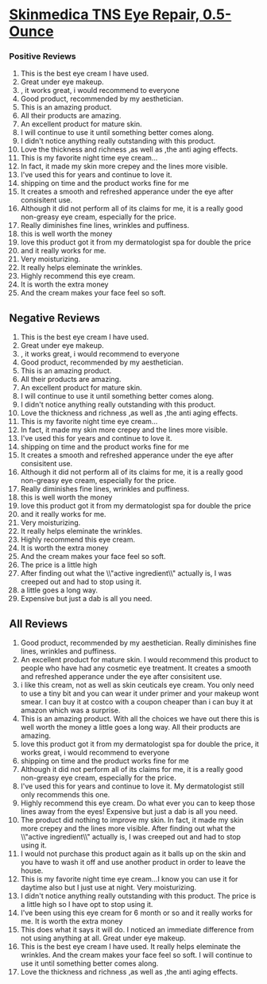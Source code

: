 # [Skinmedica TNS Eye Repair, 0.5-Ounce](https://products.checkmycream.com/products/Skinmedica-TNS-Eye-Repair-0.5-Ounce.html)

### Positive Reviews

<ol>
      <li>This is the best eye cream I have used.  </li>
      <li>Great under eye makeup.</li>
      <li>, it works great, i would recommend to everyone</li>
      <li>Good product, recommended by my aesthetician.  </li>
      <li>This is an amazing product.</li>
      <li>All their products are amazing.</li>
      <li>An excellent product for mature skin.</li>
      <li>I will continue to use it until something better comes along.</li>
      <li>I didn&#x27;t notice anything really outstanding with this product.</li>
      <li>Love the thickness and richness ,as well as ,the anti aging effects.</li>
      <li>This is my favorite night time eye cream...</li>
      <li>In fact, it made my skin more crepey and the lines more visible.</li>
      <li>I&#x27;ve used this for years and continue to love it.</li>
      <li>shipping on time and the product works fine for me</li>
      <li>It creates a smooth and refreshed apperance under the eye after consisitent use.</li>
      <li>Although it did not perform all of its claims for me, it is a really good non-greasy eye cream, especially for the price.</li>
      <li>Really diminishes fine lines, wrinkles and puffiness.</li>
      <li>this is well worth the money</li>
      <li>love this product got it from my dermatologist spa for double the price</li>
      <li>and it really works for me.</li>
      <li>Very moisturizing.</li>
      <li>It really helps eleminate the wrinkles.  </li>
      <li>Highly recommend this eye cream.</li>
      <li>It is worth the extra money</li>
      <li>And the cream makes your face feel so soft.  </li>
</ol>


<h2>Negative Reviews</h2>
<ol>
<li> This is the best eye cream I have used.  </li>
<li> Great under eye makeup.</li>
<li> , it works great, i would recommend to everyone</li>
<li> Good product, recommended by my aesthetician.  </li>
<li> This is an amazing product.</li>
<li> All their products are amazing.</li>
<li> An excellent product for mature skin.</li>
<li> I will continue to use it until something better comes along.</li>
<li> I didn&#x27;t notice anything really outstanding with this product.</li>
<li> Love the thickness and richness ,as well as ,the anti aging effects.</li>
<li> This is my favorite night time eye cream...</li>
<li> In fact, it made my skin more crepey and the lines more visible.</li>
<li> I&#x27;ve used this for years and continue to love it.</li>
<li> shipping on time and the product works fine for me</li>
<li> It creates a smooth and refreshed apperance under the eye after consisitent use.</li>
<li> Although it did not perform all of its claims for me, it is a really good non-greasy eye cream, especially for the price.</li>
<li> Really diminishes fine lines, wrinkles and puffiness.</li>
<li> this is well worth the money</li>
<li> love this product got it from my dermatologist spa for double the price</li>
<li> and it really works for me.</li>
<li> Very moisturizing.</li>
<li> It really helps eleminate the wrinkles.  </li>
<li> Highly recommend this eye cream.</li>
<li> It is worth the extra money</li>
<li> And the cream makes your face feel so soft.  </li>
<li> The price is a little high</li>
<li> After finding out what the \\&quot;active ingredient\\&quot; actually is, I was creeped out and had to stop using it.</li>
<li> a little goes a long way.</li>
<li> Expensive but just a dab is all you need.</li>
</ol>

<h2>All Reviews</h2>

<ol>
    <li> Good product, recommended by my aesthetician.  Really diminishes fine lines, wrinkles and puffiness.</li>
    <li> An excellent product for mature skin. I would recommend this product to people who have had any cosmetic eye treatment. It creates a smooth and refreshed apperance under the eye after consisitent use.</li>
    <li> i like this cream, not as well as skin ceuticals eye cream. You only need to use a tiny bit and you can wear it under primer and your makeup wont smear. I can buy it at costco with a coupon cheaper than i can buy it at amazon which was a surprise.</li>
    <li> This is an amazing product. With  all the choices we have out there this is well worth the money a little goes a long way. All their products are amazing.</li>
    <li> love this product got it from my dermatologist spa for double the price, it works great, i would recommend to everyone</li>
    <li> shipping on time and the product works fine for me</li>
    <li> Although it did not perform all of its claims for me, it is a really good non-greasy eye cream, especially for the price.</li>
    <li> I&#x27;ve used this for years and continue to love it. My dermatologist still only recommends this one.</li>
    <li> Highly recommend this eye cream. Do what ever you can to keep those lines away from the eyes! Expensive but just a dab is all you need.</li>
    <li> The product did nothing to improve my skin. In fact, it made my skin more crepey and the lines more visible. After finding out what the \\&quot;active ingredient\\&quot; actually is, I was creeped out and had to stop using it.</li>
    <li> I would not purchase this product again as it balls up on the skin and you have to wash it off and use another product in order to leave the house.</li>
    <li> This is my favorite night time eye cream...I know you can use it for daytime also but I just use at night. Very moisturizing.</li>
    <li> I didn&#x27;t notice anything really outstanding with this product. The price is a little high so I have opt to stop using it.</li>
    <li> I&#x27;ve been using this eye cream for 6 month or so and it really works for me. It is worth the extra money</li>
    <li> This does what it says it will do. I noticed an immediate difference from not using anything at all. Great under eye makeup.</li>
    <li> This is the best eye cream I have used.  It really helps eleminate the wrinkles.  And the cream makes your face feel so soft.  I will continue to use it until something better comes along.</li>
    <li> Love the thickness and richness ,as well as ,the anti aging effects.</li>
</ol>




